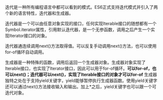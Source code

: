 迭代是一种所有编程语言中都可以看到的模式。ES6正式支持迭代模式并引入了两个新的语言特性，迭代器和生成器。

迭代器是一个可以由任意对象实现的接口，任何实现Iterable接口的随想都有一个Symbol.iterator属性，引用默认迭代器，是一个无参函数，调用之后产生一个实现Iterator接口的对象。

迭代器通连续调用next()方法取得值。可以反复手动调用next()方法，也可以使用for-of循环自动调用。

生成器是一种特殊的函数，调用后返回一个生成器对象。生成器对象实现了Iterable接口，也实现了Iterator接口，因此可以用于for-of循环。**可以for-of，也可以next()；迭代器可以next()，实现了Iterable接口的对象才可以for-of**
生成器独特之处在于支持yield关键字，yield能够暂停执行生成器函数。使用yield关键字还可以通过next()方法接收输入和输出。加上*之后，yield关键字也可以跟一个可迭代对象。